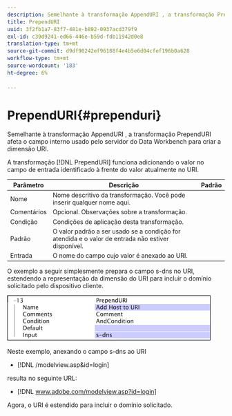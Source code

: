 ```yaml
---
description: Semelhante à transformação AppendURI , a transformação PrependURI afeta o campo interno usado pelo servidor do Data Workbench para criar a dimensão URI.
title: PrependURI
uuid: 3f2fb1a7-83f7-481e-b892-0937acd379f9
exl-id: c39d9241-ed66-446e-b59d-fdb11942d0e8
translation-type: tm+mt
source-git-commit: d9df90242ef96188f4e4b5e6d04cfef196b0a628
workflow-type: tm+mt
source-wordcount: '183'
ht-degree: 6%

---
```


# PrependURI{#prependuri}

Semelhante à transformação AppendURI , a transformação PrependURI afeta o campo interno usado pelo servidor do Data Workbench para criar a dimensão URI.

A transformação [!DNL PrependURI] funciona adicionando o valor no campo de entrada identificado à frente do valor atualmente no URI.

| Parâmetro | Descrição | Padrão |
|---|---|---|
| Nome | Nome descritivo da transformação. Você pode inserir qualquer nome aqui. |  |
| Comentários | Opcional. Observações sobre a transformação. |  |
| Condição | Condições de aplicação desta transformação. |  |
| Padrão | O valor padrão a ser usado se a condição for atendida e o valor de entrada não estiver disponível. |  |
| Entrada | O nome do campo cujo valor é anexado ao URI. |  |

O exemplo a seguir simplesmente prepara o campo s-dns no URI, estendendo a representação da dimensão do URI para incluir o domínio solicitado pelo dispositivo cliente.

![](assets/cfg_TransformationType_PrependURI.png)

Neste exemplo, anexando o campo s-dns ao URI

* [!DNL /modelview.asp&id=login]

resulta no seguinte URL:

* [!DNL www.adobe.com/modelview.asp?id=login]

Agora, o URI é estendido para incluir o domínio solicitado.
